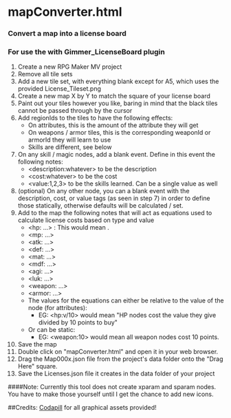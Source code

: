 # mapConverter.html
### Convert a map into a license board
### For use the with Gimmer_LicenseBoard plugin

1. Create a new RPG Maker MV project
2. Remove all tile sets
3. Add a new tile set, with everything blank except for A5, which uses the provided License_Tileset.png
4. Create a new map X by Y to match the square of your license board
5. Paint out your tiles however you like, baring in mind that the black tiles cannot be passed through by the cursor
6. Add regionIds to the tiles to have the following effects:
    * On attributes, this is the amount of the attribute they will get
    * On weapons / armor tiles, this is the corresponding weaponId or armorId they will learn to use
    * Skills are different, see below
7. On any skill / magic nodes, add a blank event. Define in this event the following notes:
    * \<description:whatever> to be the description
    * \<cost:whatever> to be the cost
    * \<value:1,2,3> to be the skills learned. Can be a single value as well
8. (optional) On any other node, you can a blank event with the description, cost, or value tags (as seen in step 7) in order to define those statically, otherwise defaults will be calculated / set.
9. Add to the map the following notes that will act as equations used to calculate license costs based on type and value
    * \<hp: ...> : This would mean .
    * \<mp: ...> 
    * \<atk: ...>
    * \<def: ...>
    * \<mat: ...>
    * \<mdf: ...>
    * \<agi: ...>
    * \<luk: ...>
    * \<weapon: ...>
    * \<armor: ...>
    * The values for the equations can either be relative to the value of the node (for attributes):
        * EG: \<hp:v/10> would mean "HP nodes cost the value they give divided by 10 points to buy"
    * Or can be static:
        * EG: \<weapon:10> would mean all weapon nodes cost 10 points.
10. Save the map
11. Double click on "mapConverter.html" and open it in your web browser.
12. Drag the Map000x.json file from the project's data folder onto the "Drag Here" square.
13. Save the Licenses.json file it creates in the data folder of your project

####Note: Currently this tool does not create xparam and sparam nodes. You have to make those yourself until I get the chance to add new icons.

##Credits:
[Codapill](codapill.com) for all graphical assets provided!  